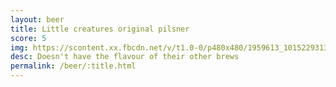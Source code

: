```yaml
---
layout: beer
title: Little creatures original pilsner
score: 5
img: https://scontent.xx.fbcdn.net/v/t1.0-0/p480x480/1959613_10152293132738745_13261275_n.jpg?oh=d63e7f9cd5fae8ccc804ed024bd87da8&oe=5922E0A0
desc: Doesn't have the flavour of their other brews
permalink: /beer/:title.html
---
```

